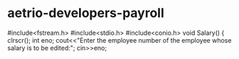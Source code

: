 # aetrio-developers-payroll
#include<fstream.h>
#include<stdio.h>
#include<conio.h>
void Salary()
{
 clrscr();
 int eno;
 cout<<"Enter the employee number of the employee whose salary is to be edited:";
 cin>>eno;
 
